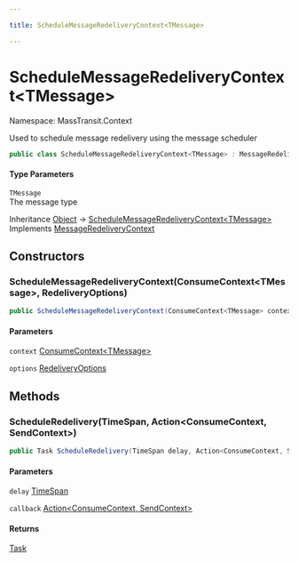 ```yaml
---

title: ScheduleMessageRedeliveryContext<TMessage>

---
```


# ScheduleMessageRedeliveryContext\<TMessage\>

Namespace: MassTransit.Context

Used to schedule message redelivery using the message scheduler

```csharp
public class ScheduleMessageRedeliveryContext<TMessage> : MessageRedeliveryContext
```

#### Type Parameters

`TMessage`<br/>
The message type

Inheritance [Object](https://learn.microsoft.com/en-us/dotnet/api/system.object) → [ScheduleMessageRedeliveryContext\<TMessage\>](../masstransit-context/schedulemessageredeliverycontext-1)<br/>
Implements [MessageRedeliveryContext](../../masstransit-abstractions/masstransit/messageredeliverycontext)

## Constructors

### **ScheduleMessageRedeliveryContext(ConsumeContext\<TMessage\>, RedeliveryOptions)**

```csharp
public ScheduleMessageRedeliveryContext(ConsumeContext<TMessage> context, RedeliveryOptions options)
```

#### Parameters

`context` [ConsumeContext\<TMessage\>](../../masstransit-abstractions/masstransit/consumecontext-1)<br/>

`options` [RedeliveryOptions](../../masstransit-abstractions/masstransit/redeliveryoptions)<br/>

## Methods

### **ScheduleRedelivery(TimeSpan, Action\<ConsumeContext, SendContext\>)**

```csharp
public Task ScheduleRedelivery(TimeSpan delay, Action<ConsumeContext, SendContext> callback)
```

#### Parameters

`delay` [TimeSpan](https://learn.microsoft.com/en-us/dotnet/api/system.timespan)<br/>

`callback` [Action\<ConsumeContext, SendContext\>](https://learn.microsoft.com/en-us/dotnet/api/system.action-2)<br/>

#### Returns

[Task](https://learn.microsoft.com/en-us/dotnet/api/system.threading.tasks.task)<br/>
